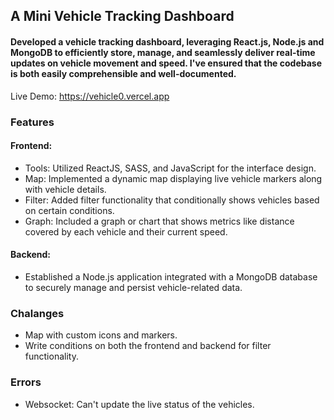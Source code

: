 ## A Mini Vehicle Tracking Dashboard

#### Developed a vehicle tracking dashboard, leveraging React.js, Node.js and MongoDB to efficiently store, manage, and seamlessly deliver real-time updates on vehicle movement and speed. I've ensured that the codebase is both easily comprehensible and well-documented.

Live Demo: https://vehicle0.vercel.app

### Features

#### Frontend:

- Tools: Utilized ReactJS, SASS, and JavaScript for the interface design.
- Map: Implemented a dynamic map displaying live vehicle markers along with vehicle details.
- Filter: Added filter functionality that conditionally shows vehicles based on certain conditions.
- Graph: Included a graph or chart that shows metrics like distance covered by each vehicle and their current speed.

#### Backend:

- Established a Node.js application integrated with a MongoDB database to securely manage and persist vehicle-related data.

### Chalanges

- Map with custom icons and markers.
- Write conditions on both the frontend and backend for filter functionality.

### Errors

- Websocket: Can't update the live status of the vehicles.

